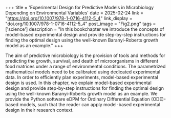 +++
title = 'Experimental Design for Predictive Models in Microbiology Depending on Environmental Variables'
date = 2025-02-24
link = "https://doi.org/10.1007/978-1-0716-4112-5_4"
link_display = "doi.org/10.1007/978-1-0716-4112-5_4"
post_image = "Fig2.png"
tags = ['science']
description = "In this bookchapter we introduce the concepts of model-based experimental design and provide step-by-step instructions for finding the optimal design using the well-known Baranyi-Roberts growth model as an example."
+++

The aim of predictive microbiology is the provision of tools and methods for predicting the growth,
survival, and death of microorganisms in different food matrices under a range of environmental
conditions.
The parametrized mathematical models need to be calibrated using dedicated experimental data.
In order to efficiently plan experiments, model-based experimental design is used.
In this chapter, we explain model-based experimental design and provide step-by-step instructions
for finding the optimal design using the well-known Baranyi-Roberts growth model as an example.
We provide the Python software eDPM for Ordinary Differential Equation (ODE)-based models, such that
the reader can apply model-based experimental design in their research context.
